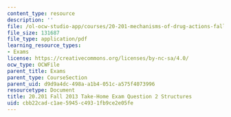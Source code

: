 ```yaml
---
content_type: resource
description: ''
file: /ol-ocw-studio-app/courses/20-201-mechanisms-of-drug-actions-fall-2013/cbb22cadc1ae5945c4931fb9ce2e05fe_MIT20_201F13_Qustn2_Strcts.pdf
file_size: 131687
file_type: application/pdf
learning_resource_types:
- Exams
license: https://creativecommons.org/licenses/by-nc-sa/4.0/
ocw_type: OCWFile
parent_title: Exams
parent_type: CourseSection
parent_uid: d9d9a4dc-498a-a1b4-051c-a575f4073996
resourcetype: Document
title: 20.201 Fall 2013 Take-Home Exam Question 2 Structures
uid: cbb22cad-c1ae-5945-c493-1fb9ce2e05fe
---
```

